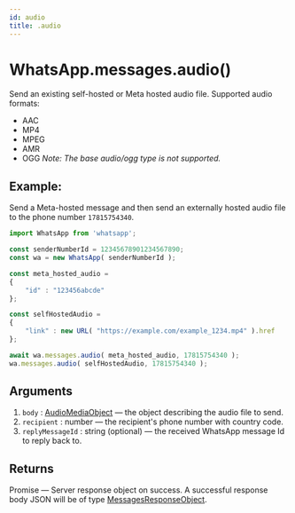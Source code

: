 ```yaml
---
id: audio
title: .audio
---
```


# WhatsApp.messages.audio()
Send an existing self-hosted or Meta hosted audio file. Supported audio formats:

- AAC
- MP4
- MPEG
- AMR
- OGG *Note: The base audio/ogg type is not supported.*

## Example:
Send a Meta-hosted message and then send an externally hosted audio file to the phone number `17815754340`.
```js
import WhatsApp from 'whatsapp';

const senderNumberId = 12345678901234567890;
const wa = new WhatsApp( senderNumberId );

const meta_hosted_audio =
{
    "id" : "123456abcde"
};

const selfHostedAudio =
{
    "link" : new URL( "https://example.com/example_1234.mp4" ).href
};

await wa.messages.audio( meta_hosted_audio, 17815754340 );
wa.messages.audio( selfHostedAudio, 17815754340 );
```

## Arguments
1. `body` : [AudioMediaObject](../types/AudioMediaObject) — the object describing the audio file to send.
2. `recipient` : number — the recipient's phone number with country code.
3. `replyMessageId` : string (optional) — the received WhatsApp message Id to reply back to.

## Returns
Promise — Server response object on success. A successful response body JSON will be of type [MessagesResponseObject](../types/MessagesResponseObject).

